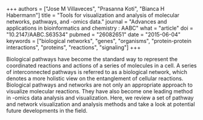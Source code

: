 +++
authors = ["Jose M Villaveces", "Prasanna Koti", "Bianca H Habermann"]
title = "Tools for visualization and analysis of molecular networks, pathways, and -omics data."
journal = "Advances and applications in bioinformatics and chemistry : AABC"
what = "article"
doi = "10.2147/AABC.S63534"
pubmed = "26082651"
date = "2015-06-04"
keywords = ["biological networks", "genes", "organisms", "protein-protein interactions", "proteins", "reactions", "signaling"]
+++

Biological pathways have become the standard way to represent the coordinated reactions and actions of a series of molecules in a cell. A series of interconnected pathways is referred to as a biological network, which denotes a more holistic view on the entanglement of cellular reactions. Biological pathways and networks are not only an appropriate approach to visualize molecular reactions. They have also become one leading method in -omics data analysis and visualization. Here, we review a set of pathway and network visualization and analysis methods and take a look at potential future developments in the field.
